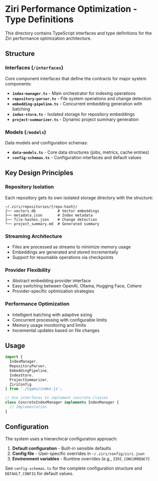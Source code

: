 # Ziri Performance Optimization - Type Definitions

This directory contains TypeScript interfaces and type definitions for the Ziri performance optimization architecture.

## Structure

### Interfaces (`/interfaces`)

Core component interfaces that define the contracts for major system components:

- **`index-manager.ts`** - Main orchestrator for indexing operations
- **`repository-parser.ts`** - File system operations and change detection
- **`embedding-pipeline.ts`** - Concurrent embedding generation with batching
- **`index-store.ts`** - Isolated storage for repository embeddings
- **`project-summarizer.ts`** - Dynamic project summary generation

### Models (`/models`)

Data models and configuration schemas:

- **`data-models.ts`** - Core data structures (jobs, metrics, cache entries)
- **`config-schemas.ts`** - Configuration interfaces and default values

## Key Design Principles

### Repository Isolation
Each repository gets its own isolated storage directory with the structure:
```
~/.ziri/repositories/{repo-hash}/
├── vectors.db          # Vector embeddings
├── metadata.json       # Index metadata  
├── file-hashes.json    # Change detection
└── project_summary.md  # Generated summary
```

### Streaming Architecture
- Files are processed as streams to minimize memory usage
- Embeddings are generated and stored incrementally
- Support for resumable operations via checkpoints

### Provider Flexibility
- Abstract embedding provider interface
- Easy switching between OpenAI, Ollama, Hugging Face, Cohere
- Provider-specific optimization strategies

### Performance Optimization
- Intelligent batching with adaptive sizing
- Concurrent processing with configurable limits
- Memory usage monitoring and limits
- Incremental updates based on file changes

## Usage

```typescript
import {
  IndexManager,
  RepositoryParser,
  EmbeddingPipeline,
  IndexStore,
  ProjectSummarizer,
  ZiriConfig
} from './types/index.js';

// Use interfaces to implement concrete classes
class ConcreteIndexManager implements IndexManager {
  // Implementation
}
```

## Configuration

The system uses a hierarchical configuration approach:

1. **Default configuration** - Built-in sensible defaults
2. **Config file** - User-specific overrides in `~/.ziri/config/ziri.json`
3. **Environment variables** - Runtime overrides (e.g., `ZIRI_CONCURRENCY`)

See `config-schemas.ts` for the complete configuration structure and `DEFAULT_CONFIG` for default values.